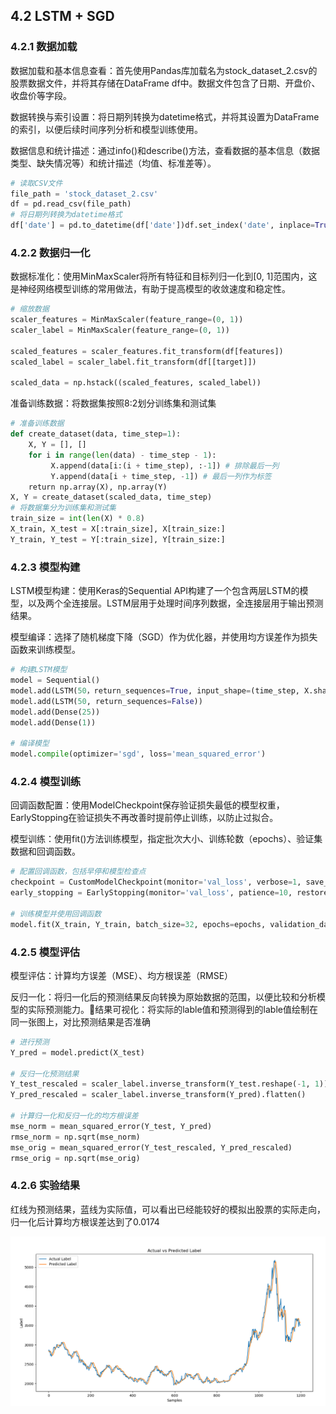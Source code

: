 <style></style>

4.2 LSTM + SGD
--------------

### 4.2.1 数据加载

数据加载和基本信息查看：首先使用Pandas库加载名为stock_dataset_2.csv的股票数据文件，并将其存储在DataFrame df中。数据文件包含了日期、开盘价、收盘价等字段。

数据转换与索引设置：将日期列转换为datetime格式，并将其设置为DataFrame的索引，以便后续时间序列分析和模型训练使用。

数据信息和统计描述：通过info()和describe()方法，查看数据的基本信息（数据类型、缺失情况等）和统计描述（均值、标准差等）。

```python
# 读取CSV文件
file_path = 'stock_dataset_2.csv' 
df = pd.read_csv(file_path)
# 将日期列转换为datetime格式
df['date'] = pd.to_datetime(df['date'])df.set_index('date', inplace=True)
```

### 4.2.2 数据归一化

数据标准化：使用MinMaxScaler将所有特征和目标列归一化到[0, 1]范围内，这是神经网络模型训练的常用做法，有助于提高模型的收敛速度和稳定性。

```python
# 缩放数据
scaler_features = MinMaxScaler(feature_range=(0, 1))
scaler_label = MinMaxScaler(feature_range=(0, 1))

scaled_features = scaler_features.fit_transform(df[features])
scaled_label = scaler_label.fit_transform(df[[target]])

scaled_data = np.hstack((scaled_features, scaled_label))
```



准备训练数据：将数据集按照8:2划分训练集和测试集

```python
# 准备训练数据
def create_dataset(data, time_step=1): 
    X, Y = [], [] 
    for i in range(len(data) - time_step - 1):
         X.append(data[i:(i + time_step), :-1]) # 排除最后一列 
         Y.append(data[i + time_step, -1]) # 最后一列作为标签 
    return np.array(X), np.array(Y)
X, Y = create_dataset(scaled_data, time_step)
# 将数据集分为训练集和测试集
train_size = int(len(X) * 0.8)
X_train, X_test = X[:train_size], X[train_size:]
Y_train, Y_test = Y[:train_size], Y[train_size:]  
```

### 4.2.3 模型构建

LSTM模型构建：使用Keras的Sequential API构建了一个包含两层LSTM的模型，以及两个全连接层。LSTM层用于处理时间序列数据，全连接层用于输出预测结果。

模型编译：选择了随机梯度下降（SGD）作为优化器，并使用均方误差作为损失函数来训练模型。

```python
# 构建LSTM模型
model = Sequential()
model.add(LSTM(50，return_sequences=True, input_shape=(time_step, X.shape[2])))
model.add(LSTM(50, return_sequences=False))
model.add(Dense(25))
model.add(Dense(1))

# 编译模型
model.compile(optimizer='sgd', loss='mean_squared_error')
```

### 4.2.4 模型训练

回调函数配置：使用ModelCheckpoint保存验证损失最低的模型权重，EarlyStopping在验证损失不再改善时提前停止训练，以防止过拟合。

模型训练：使用fit()方法训练模型，指定批次大小、训练轮数（epochs）、验证集数据和回调函数。

```python
# 配置回调函数，包括早停和模型检查点
checkpoint = CustomModelCheckpoint(monitor='val_loss', verbose=1, save_best_only=True, mode='min')
early_stopping = EarlyStopping(monitor='val_loss', patience=10, restore_best_weights=True)

# 训练模型并使用回调函数
model.fit(X_train, Y_train, batch_size=32, epochs=epochs, validation_data=(X_test, Y_test), verbose=1, callbacks=[checkpoint, early_stopping])
```

### 4.2.5 模型评估

模型评估：计算均方误差（MSE）、均方根误差（RMSE）

反归一化：将归一化后的预测结果反向转换为原始数据的范围，以便比较和分析模型的实际预测能力。结果可视化：将实际的lable值和预测得到的lable值绘制在同一张图上，对比预测结果是否准确

```python
# 进行预测
Y_pred = model.predict(X_test)

# 反归一化预测结果
Y_test_rescaled = scaler_label.inverse_transform(Y_test.reshape(-1, 1)).flatten()
Y_pred_rescaled = scaler_label.inverse_transform(Y_pred).flatten()

# 计算归一化和反归一化的均方根误差
mse_norm = mean_squared_error(Y_test, Y_pred)
rmse_norm = np.sqrt(mse_norm)
mse_orig = mean_squared_error(Y_test_rescaled, Y_pred_rescaled)
rmse_orig = np.sqrt(mse_orig)
```



### 4.2.6 实验结果

红线为预测结果，蓝线为实际值，可以看出已经能较好的模拟出股票的实际走向，归一化后计算均方根误差达到了0.0174

![](images/result.png "预测曲线")

